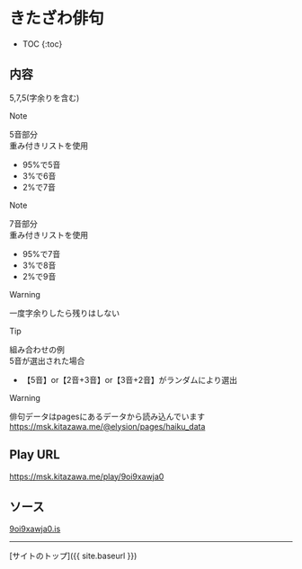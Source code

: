 # きたざわ俳句

* TOC
{:toc}

## 内容
5,7,5(字余りを含む)

> [!NOTE]
> 5音部分  
> 重み付きリストを使用  
> - 95%で5音
> - 3%で6音
> - 2%で7音

> [!NOTE]
> 7音部分  
> 重み付きリストを使用  
> - 95%で7音
> - 3%で8音
> - 2%で9音

> [!WARNING]
> 一度字余りしたら残りはしない

> [!TIP]
> 組み合わせの例  
> 5音が選出された場合  
> - 【5音】or【2音+3音】or【3音+2音】がランダムにより選出

> [!WARNING]
> 俳句データはpagesにあるデータから読み込んでいます
> https://msk.kitazawa.me/@elysion/pages/haiku_data


## Play URL

https://msk.kitazawa.me/play/9oi9xawja0

## ソース

[9oi9xawja0.is](./../../src/kitazawa/9oi9xawja0.is)

----

[サイトのトップ]({{ site.baseurl }})
